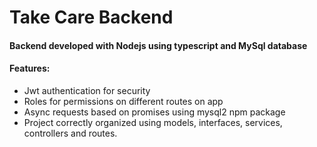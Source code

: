 # Take Care Backend

#### Backend developed with Nodejs using typescript and MySql database

#### Features:
- Jwt authentication for security
- Roles for permissions on different routes on app
- Async requests based on promises using mysql2 npm package
- Project correctly organized using models, interfaces, services, controllers and routes.